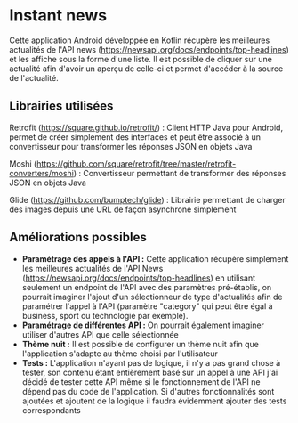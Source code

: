 # Instant news
Cette application Android développée en Kotlin récupère les meilleures actualités de l'API news (https://newsapi.org/docs/endpoints/top-headlines) et les affiche sous la forme d'une liste. Il est possible de cliquer sur une actualité afin d'avoir un aperçu de celle-ci et permet d'accéder à la source de l'actualité.

## Librairies utilisées
Retrofit (https://square.github.io/retrofit/) : Client HTTP Java pour Android, permet de créer simplement des interfaces et peut être associé à un convertisseur pour transformer les réponses JSON en objets Java

Moshi (https://github.com/square/retrofit/tree/master/retrofit-converters/moshi) : Convertisseur permettant de transformer des réponses JSON en objets Java

Glide (https://github.com/bumptech/glide) : Librairie permettant de charger des images depuis une URL de façon asynchrone simplement

## Améliorations possibles
- __Paramétrage des appels à l'API :__ Cette application récupère simplement les meilleures actualités de l'API News (https://newsapi.org/docs/endpoints/top-headlines) en utilisant seulement un endpoint de l'API avec des paramètres pré-établis, on pourrait imaginer l'ajout d'un sélectionneur de type d'actualités afin de paramétrer l'appel à l'API (paramètre "category" qui peut être égal à business, sport ou technologie par exemple).
- __Paramétrage de différentes API :__ On pourrait également imaginer utiliser d'autres API que celle sélectionnée
- __Thème nuit :__ Il est possible de configurer un thème nuit afin que l'application s'adapte au thème choisi par l'utilisateur
- __Tests :__ L'application n'ayant pas de logique, il n'y a pas grand chose à tester, son contenu étant entièrement basé sur un appel à une API j'ai décidé de tester cette API même si le fonctionnement de l'API ne dépend pas du code de l'application. Si d'autres fonctionnalités sont ajoutées et ajoutent de la logique il faudra évidemment ajouter des tests correspondants


